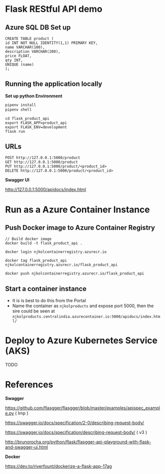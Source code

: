 
# Flask REStful API demo


## Azure SQL DB Set up

```
CREATE TABLE product (
id INT NOT NULL IDENTITY(1,1) PRIMARY KEY,
name VARCHAR(100),
description VARCHAR(200),
price FLOAT,
qty INT,
UNIQUE (name)
);
```

## Running the application locally

**Set up python Environment**

```bash
pipenv install
pipenv shell
```


```
cd flask_product_api
export FLASK_APP=product_api
export FLASK_ENV=development
flask run
```

## URLs

```
POST http://127.0.0.1:5000/product
GET http://127.0.0.1:5000/product
PUT http://127.0.0.1:5000/product/<product_id>
DELETE http://127.0.0.1:5000/product/<product_id>
```

**Swagger UI**

http://127.0.0.1:5000/apidocs/index.html 

# Run as a Azure Container Instance

## Push Docker image to Azure Container Registry

```
// Build docker image
docker build -t flask_product_api .

docker login njkolcontainerregistry.azurecr.io

docker tag flask_product_api njkolcontainerregistry.azurecr.io/flask_product_api

docker push njkolcontainerregistry.azurecr.io/flask_product_api
```

## Start a container instance

* It is is best to do this from the Portal
* Name the container as `njkolproducts` and expose port 5000, then the sire could be seen at `njkolproducts.centralindia.azurecontainer.io:5000/apidocs/index.html/`


# Deploy to Azure Kubernetes Service (AKS)

TODO


References
==========

**Swagger**

https://github.com/flasgger/flasgger/blob/master/examples/apispec_example.py ( Imp )

https://swagger.io/docs/specification/2-0/describing-request-body/

https://swagger.io/docs/specification/describing-request-body/ ( v3 )

http://brunorocha.org/python/flask/flasgger-api-playground-with-flask-and-swagger-ui.html

**Docker**

https://dev.to/riverfount/dockerize-a-flask-app-17ag

